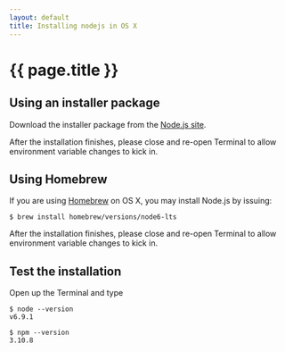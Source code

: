 ```yaml
---
layout: default
title: Installing nodejs in OS X
---
```


# {{ page.title }}

## Using an installer package
Download the installer package from the [Node.js site](https://nodejs.org/en/download/). 

After the installation finishes, please close and re-open Terminal to allow environment variable changes to kick in.

## Using Homebrew

If you are using [Homebrew](http://brew.sh) on OS X, you may install Node.js by issuing:

    $ brew install homebrew/versions/node6-lts 

After the installation finishes, please close and re-open Terminal to allow environment variable changes to kick in.

## Test the installation

Open up the Terminal and type

    $ node --version
    v6.9.1
    
    $ npm --version
    3.10.8


